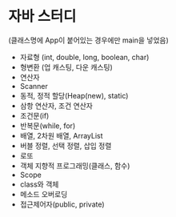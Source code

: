 # 자바 스터디
(클래스명에 App이 붙어있는 경우에만 main을 넣었음)

- 자료형 (int, double, long, boolean, char)
- 형변환 (업 캐스팅, 다운 캐스팅)
- 연산자
- Scanner
- 동적, 정적 할당(Heap(new), static)
- 삼항 연산자, 조건 연산자
- 조건문(if)
- 반복문(while, for)
- 배열, 2차원 배열, ArrayList
- 버블 정렬, 선택 정렬, 삽입 정렬
- 로또
- 객체 지향적 프로그래밍(클래스, 함수)
- Scope
- class와 객체
- 메소드 오버로딩
- 접근제어자(public, private)